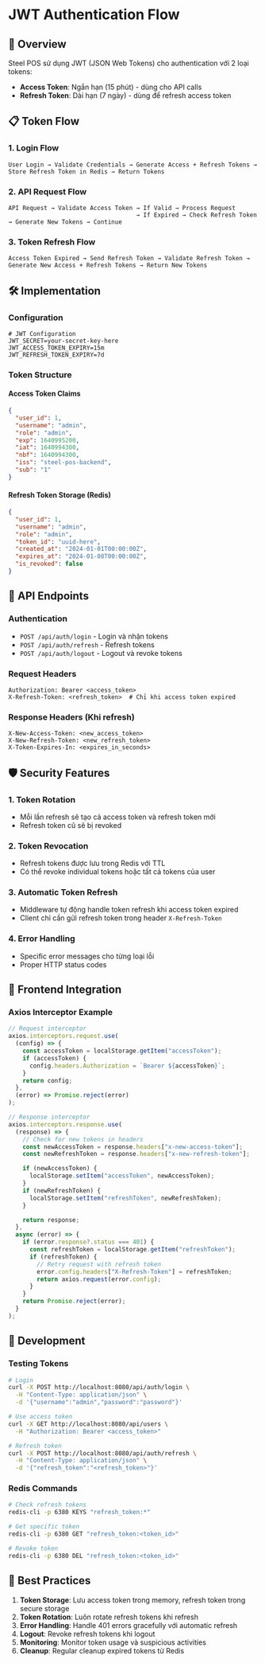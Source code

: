 # JWT Authentication Flow

## 🔐 Overview

Steel POS sử dụng JWT (JSON Web Tokens) cho authentication với 2 loại tokens:

- **Access Token**: Ngắn hạn (15 phút) - dùng cho API calls
- **Refresh Token**: Dài hạn (7 ngày) - dùng để refresh access token

## 📋 Token Flow

### 1. Login Flow

```
User Login → Validate Credentials → Generate Access + Refresh Tokens → Store Refresh Token in Redis → Return Tokens
```

### 2. API Request Flow

```
API Request → Validate Access Token → If Valid → Process Request
                                    → If Expired → Check Refresh Token → Generate New Tokens → Continue
```

### 3. Token Refresh Flow

```
Access Token Expired → Send Refresh Token → Validate Refresh Token → Generate New Access + Refresh Tokens → Return New Tokens
```

## 🛠️ Implementation

### Configuration

```env
# JWT Configuration
JWT_SECRET=your-secret-key-here
JWT_ACCESS_TOKEN_EXPIRY=15m
JWT_REFRESH_TOKEN_EXPIRY=7d
```

### Token Structure

#### Access Token Claims

```json
{
  "user_id": 1,
  "username": "admin",
  "role": "admin",
  "exp": 1640995200,
  "iat": 1640994300,
  "nbf": 1640994300,
  "iss": "steel-pos-backend",
  "sub": "1"
}
```

#### Refresh Token Storage (Redis)

```json
{
  "user_id": 1,
  "username": "admin",
  "role": "admin",
  "token_id": "uuid-here",
  "created_at": "2024-01-01T00:00:00Z",
  "expires_at": "2024-01-08T00:00:00Z",
  "is_revoked": false
}
```

## 🔄 API Endpoints

### Authentication

- `POST /api/auth/login` - Login và nhận tokens
- `POST /api/auth/refresh` - Refresh tokens
- `POST /api/auth/logout` - Logout và revoke tokens

### Request Headers

```
Authorization: Bearer <access_token>
X-Refresh-Token: <refresh_token>  # Chỉ khi access token expired
```

### Response Headers (Khi refresh)

```
X-New-Access-Token: <new_access_token>
X-New-Refresh-Token: <new_refresh_token>
X-Token-Expires-In: <expires_in_seconds>
```

## 🛡️ Security Features

### 1. Token Rotation

- Mỗi lần refresh sẽ tạo cả access token và refresh token mới
- Refresh token cũ sẽ bị revoked

### 2. Token Revocation

- Refresh tokens được lưu trong Redis với TTL
- Có thể revoke individual tokens hoặc tất cả tokens của user

### 3. Automatic Token Refresh

- Middleware tự động handle token refresh khi access token expired
- Client chỉ cần gửi refresh token trong header `X-Refresh-Token`

### 4. Error Handling

- Specific error messages cho từng loại lỗi
- Proper HTTP status codes

## 📱 Frontend Integration

### Axios Interceptor Example

```javascript
// Request interceptor
axios.interceptors.request.use(
  (config) => {
    const accessToken = localStorage.getItem("accessToken");
    if (accessToken) {
      config.headers.Authorization = `Bearer ${accessToken}`;
    }
    return config;
  },
  (error) => Promise.reject(error)
);

// Response interceptor
axios.interceptors.response.use(
  (response) => {
    // Check for new tokens in headers
    const newAccessToken = response.headers["x-new-access-token"];
    const newRefreshToken = response.headers["x-new-refresh-token"];

    if (newAccessToken) {
      localStorage.setItem("accessToken", newAccessToken);
    }
    if (newRefreshToken) {
      localStorage.setItem("refreshToken", newRefreshToken);
    }

    return response;
  },
  async (error) => {
    if (error.response?.status === 401) {
      const refreshToken = localStorage.getItem("refreshToken");
      if (refreshToken) {
        // Retry request with refresh token
        error.config.headers["X-Refresh-Token"] = refreshToken;
        return axios.request(error.config);
      }
    }
    return Promise.reject(error);
  }
);
```

## 🔧 Development

### Testing Tokens

```bash
# Login
curl -X POST http://localhost:8080/api/auth/login \
  -H "Content-Type: application/json" \
  -d '{"username":"admin","password":"password"}'

# Use access token
curl -X GET http://localhost:8080/api/users \
  -H "Authorization: Bearer <access_token>"

# Refresh token
curl -X POST http://localhost:8080/api/auth/refresh \
  -H "Content-Type: application/json" \
  -d '{"refresh_token":"<refresh_token>"}'
```

### Redis Commands

```bash
# Check refresh tokens
redis-cli -p 6380 KEYS "refresh_token:*"

# Get specific token
redis-cli -p 6380 GET "refresh_token:<token_id>"

# Revoke token
redis-cli -p 6380 DEL "refresh_token:<token_id>"
```

## 🚀 Best Practices

1. **Token Storage**: Lưu access token trong memory, refresh token trong secure storage
2. **Token Rotation**: Luôn rotate refresh tokens khi refresh
3. **Error Handling**: Handle 401 errors gracefully với automatic refresh
4. **Logout**: Revoke refresh tokens khi logout
5. **Monitoring**: Monitor token usage và suspicious activities
6. **Cleanup**: Regular cleanup expired tokens từ Redis
